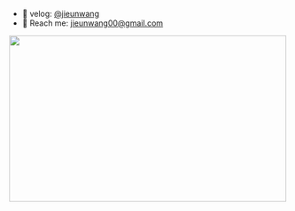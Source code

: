 - 🍕 velog: [@jieunwang](https://velog.io/@jieunwang/posts)
- 🥤 Reach me: <a href="mailto:jieunwang00@gmail.com">jieunwang00@gmail.com</a>

<a href="https://github.com/devxb/gitanimals?contribution-view=false">
 <img src="https://render.gitanimals.org/lines/Jieunwang0?pets-id=1&contribution-view=false" width="500" height="300" />
</a>
